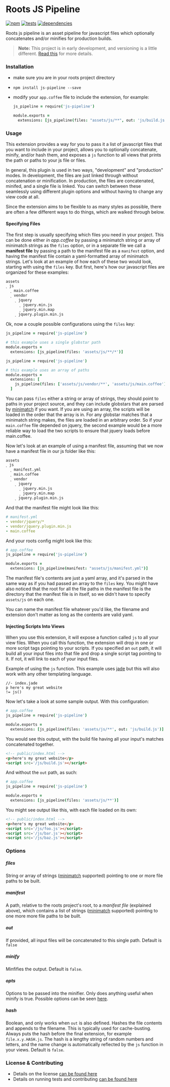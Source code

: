 Roots JS Pipeline
=================

[![npm](https://badge.fury.io/js/js-pipeline.png)](http://badge.fury.io/js/js-pipeline) [![tests](https://travis-ci.org/carrot/roots-js-pipeline.png?branch=master)](https://travis-ci.org/carrot/roots-js-pipeline) [![dependencies](https://david-dm.org/carrot/roots-js-pipeline.png?theme=shields.io)](https://david-dm.org/carrot/roots-js-pipeline)

Roots js pipeline is an asset pipeline for javascript files which optionally concatenates and/or minifies for production builds.

> **Note:** This project is in early development, and versioning is a little different. [Read this](http://markup.im/#q4_cRZ1Q) for more details.

### Installation

- make sure you are in your roots project directory
- `npm install js-pipeline --save`
- modify your `app.coffee` file to include the extension, for example:

  ```coffee
  js_pipeline = require('js-pipeline')

  module.exports =
    extensions: [js_pipeline(files: "assets/js/**", out: 'js/build.js', minify: true)]
  ```

### Usage

This extension provides a way for you to pass it a list of javascript files that you want to include in your project, allows you to optionally concatenate, minify, and/or hash them, and exposes a `js` function to all views that prints the path or paths to your js file or files.

In general, this plugin is used in two ways, "development" and "production" modes. In development, the files are just linked through without concatenation or minification. In production, the files are concatenated, minifed, and a single file is linked. You can switch between these seamlessly using different plugin options and without having to change any view code at all.

Since the extension aims to be flexible to as many styles as possible, there are often a few different ways to do things, which are walked through below.

#### Specifying Files

The first step is usually specifying which files you need in your project. This can be done either _in app.coffee_ by passing a minimatch string or array of minimatch strings as the `files` option, or in a separate file we call a **manifest file** by passing a path to the manifest file as a `manifest` option, and having the manifest file contain a yaml-formatted array of minimatch strings. Let's look at an example of how each of these two would look, starting with using the `files` key. But first, here's how our javascript files are organized for these examples:

```
assets
˻ js
  ˻ main.coffee
  ˻ vendor
    ˻ jquery
      ˻ jquery.min.js
      ˻ jquery.min.map
    ˻ jquery.plugin.min.js
```

Ok, now a couple possible configurations using the `files` key:

```coffee
js_pipeline = require('js-pipeline')

# this example uses a single globstar path
module.exports =
  extensions: [js_pipeline(files: 'assets/js/**/*')]
```

```coffee
js_pipeline = require('js-pipeline')

# this example uses an array of paths
module.exports =
  extensions: [
    js_pipeline(files: ['assets/js/vendor/**', 'assets/js/main.coffee'])
  ]
```

You can pass `files` either a string or array of strings, they should point to paths in your project source, and they can include globstars that are parsed by [minimatch](https://github.com/isaacs/minimatch) if you want. If you are using an array, the scripts will be loaded in the order that the array is in. For any globstar matches that a minimatch string makes, the files are loaded in an arbitrary order. So if your `main.coffee` file depended on jquery, the second example would be a more reliable way to load the two scripts to ensure that jquery loads before main.coffee.

Now let's look at an example of using a manifest file, assuming that we now have a manifest file in our js folder like this:

```
assets
˻ js
  ˻ manifest.yml
  ˻ main.coffee
  ˻ vendor
    ˻ jquery
      ˻ jquery.min.js
      ˻ jquery.min.map
    ˻ jquery.plugin.min.js
```

And that the manifest file might look like this:

```yml
# manifest.yml
- vendor/jquery/*
- vendor/jquery.plugin.min.js
- main.coffee
```

And your roots config might look like this:

```coffee
# app.coffee
js_pipeline = require('js-pipeline')

module.exports =
  extensions: [js_pipeline(manifest: "assets/js/manifest.yml")]
```

The manifest file's contents are just a yaml array, and it's parsed in the same way as if you had passed an array to the `files` key. You might have also noticed that the root for all the file paths in the manifest file is the directory that the manifest file is in itself, so we didn't have to specify `assets/js` on each one.

You can name the manifest file whatever you'd like, the filename and extension don't matter as long as the contents are valid yaml.

#### Injecting Scripts Into Views

When you use this extension, it will expose a function called `js` to all your view files. When you call this function, the extension will drop in one or more script tags pointing to your scripts. If you specified an `out` path, it will build all your input files into that file and drop a single script tag pointing to it. If not, it will link to each of your input files.

Example of using the `js` function. This example uses [jade](http://jade-lang.com/) but this will also work with any other templating language.

```jade
//- index.jade
p here's my great website
!= js()
```

Now let's take a look at some sample output. With this configuration:

```coffee
# app.coffee
js_pipeline = require('js-pipeline')

module.exports =
  extensions: [js_pipeline(files: 'assets/js/**', out: 'js/build.js')]
```

You would see this output, with the build file having all your input's matches concatenated together.

```html
<!-- public/index.html -->
<p>here's my great website</p>
<script src='/js/build.js'></script>
```

And without the `out` path, as such:

```coffee
# app.coffee
js_pipeline = require('js-pipeline')

module.exports =
  extensions: [js_pipeline(files: 'assets/js/**')]
```

You might see output like this, with each file loaded on its own:

```html
<!-- public/index.html -->
<p>here's my great website</p>
<script src='/js/foo.js'></script>
<script src='/js/bar.js'></script>
<script src='/js/baz.js'></script>
```

### Options

##### files
String or array of strings ([minimatch](https://github.com/isaacs/minimatch) supported) pointing to one or more file paths to be built.

##### manifest
A path, relative to the roots project's root, to a _manifest file_ (explained above), which contains a list of strings ([minimatch](https://github.com/isaacs/minimatch) supported) pointing to one more more file paths to be built.

##### out
If provided, all input files will be concatenated to this single path. Default is `false`

##### minify
Minfifies the output. Default is `false`.

##### opts
Options to be passed into the minifier. Only does anything useful when minify is true. Possible options can be seen [here](https://github.com/mishoo/UglifyJS2#the-simple-way).

##### hash
Boolean, and only works when `out` is also defined. Hashes the file contents and appends to the filename. This is typically used for cache-busting. Always puts the hash before the final extension, for example `file.x.y.HASH.js`. The hash is a lengthy string of random numbers and letters, and the name change is automatically reflected by the `js` function in your views. Default is `false`.

### License & Contributing

- Details on the license [can be found here](LICENSE.md)
- Details on running tests and contributing [can be found here](contributing.md)
